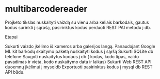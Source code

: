 # multibarcodereader

Projketo tikslas nuskaityti vaizdą su vienu arba keliais barkodais, gautus kodus surinkti į sąrašą, pasirinktus kodus perduoti REST PAI metodu į db.

Etapai

Sukurti vaizdo įkėlimo iš kameros arba galerijos langą.
Panaudojant Google ML kit barkodų skaitymo paketą nuskaityti kodus į sąršą
Sukurti SQLite db telefone
Saugoti nuskaitytus kodaus į db ( kodas, kodo tipas, vaido pavadimas ir vieta, kodo nuskaitymo data ir laikas)
Sukurti Web REST API duoemnų įkėlimui į mysqldb 
Exportuoti pasirinktus kodus į mysql db REST API būdu.
